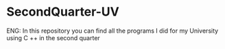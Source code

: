 # SecondQuarter-UV
ENG: In this repository you can find all the programs I did for my University using C ++ in the second quarter
